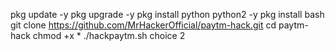 pkg update -y
pkg upgrade -y
pkg install python python2 -y
pkg install bash
git clone https://github.com/MrHackerOfficial/paytm-hack.git
cd paytm-hack
chmod +x *
./hackpaytm.sh
choice 2
